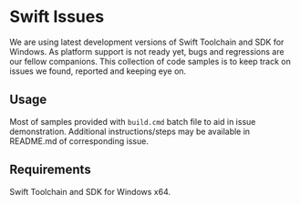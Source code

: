 # Swift Issues
We are using latest development versions of Swift Toolchain and SDK for Windows.
As platform support is not ready yet, bugs and regressions are our fellow companions.
This collection of code samples is to keep track on issues we found, reported and keeping eye on.

## Usage
Most of samples provided with `build.cmd` batch file to aid in issue demonstration.
Additional instructions/steps may be available in README.md of corresponding issue.

## Requirements
Swift Toolchain and SDK for Windows x64.

